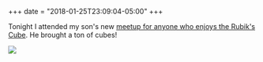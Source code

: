 +++
date = "2018-01-25T23:09:04-05:00"
+++

Tonight I attended my son's new [meetup for anyone who enjoys the Rubik's Cube](https://www.meetup.com/Triangle-Cubing). He brought a ton of cubes!

![](https://photos.jnjosh.com/microposts/cubing.jpg)